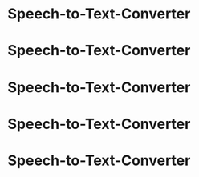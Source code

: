 # Speech-to-Text-Converter
# Speech-to-Text-Converter
# Speech-to-Text-Converter
# Speech-to-Text-Converter
# Speech-to-Text-Converter
